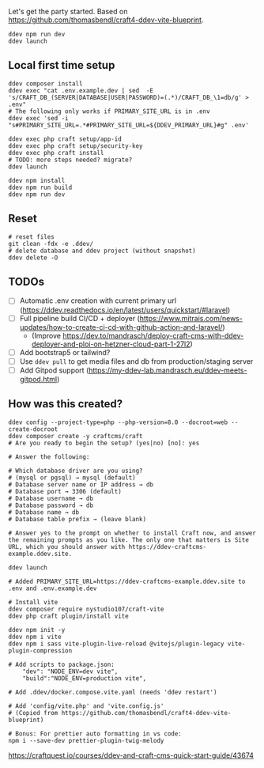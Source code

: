 Let's get the party started. Based on https://github.com/thomasbendl/craft4-ddev-vite-blueprint.

```
ddev npm run dev
ddev launch
```

## Local first time setup

```
ddev composer install
ddev exec "cat .env.example.dev | sed  -E 's/CRAFT_DB_(SERVER|DATABASE|USER|PASSWORD)=(.*)/CRAFT_DB_\1=db/g' > .env"
# The following only works if PRIMARY_SITE_URL is in .env
ddev exec 'sed -i "s#PRIMARY_SITE_URL=.*#PRIMARY_SITE_URL=${DDEV_PRIMARY_URL}#g" .env'

ddev exec php craft setup/app-id 
ddev exec php craft setup/security-key
ddev exec php craft install
# TODO: more steps needed? migrate?
ddev launch

ddev npm install
ddev npm run build
ddev npm run dev
```

## Reset 

```
# reset files
git clean -fdx -e .ddev/
# delete database and ddev project (without snapshot)
ddev delete -O
```

## TODOs

- [ ] Automatic .env creation with current primary url (https://ddev.readthedocs.io/en/latest/users/quickstart/#laravel)
- [ ] Full pipeline build CI/CD + deployer (https://www.mitrais.com/news-updates/how-to-create-ci-cd-with-github-action-and-laravel/)
    - (Improve https://dev.to/mandrasch/deploy-craft-cms-with-ddev-deployer-and-ploi-on-hetzner-cloud-part-1-27l2)
- [ ] Add bootstrap5 or tailwind?
- [ ] Use `ddev pull` to get media files and db from production/staging server
- [ ] Add Gitpod support (https://my-ddev-lab.mandrasch.eu/ddev-meets-gitpod.html)

## How was this created?

```
ddev config --project-type=php --php-version=8.0 --docroot=web --create-docroot
ddev composer create -y craftcms/craft
# Are you ready to begin the setup? (yes|no) [no]: yes

# Answer the following:

# Which database driver are you using?
# (mysql or pgsql) → mysql (default)
# Database server name or IP address → db
# Database port → 3306 (default)
# Database username → db
# Database password → db
# Database name → db
# Database table prefix → (leave blank)

# Answer yes to the prompt on whether to install Craft now, and answer the remaining prompts as you like. The only one that matters is Site URL, which you should answer with https://ddev-craftcms-example.ddev.site.

ddev launch

# Added PRIMARY_SITE_URL=https://ddev-craftcms-example.ddev.site to .env and .env.example.dev

# Install vite
ddev composer require nystudio107/craft-vite
ddev php craft plugin/install vite

ddev npm init -y
ddev npm i vite
ddev npm i sass vite-plugin-live-reload @vitejs/plugin-legacy vite-plugin-compression

# Add scripts to package.json:
    "dev": "NODE_ENV=dev vite",
    "build":"NODE_ENV=production vite",

# Add .ddev/docker.compose.vite.yaml (needs 'ddev restart')

# Add 'config/vite.php' and 'vite.config.js' 
# (Copied from https://github.com/thomasbendl/craft4-ddev-vite-blueprint)

# Bonus: For prettier auto formatting in vs code:
npm i --save-dev prettier-plugin-twig-melody
```


https://craftquest.io/courses/ddev-and-craft-cms-quick-start-guide/43674